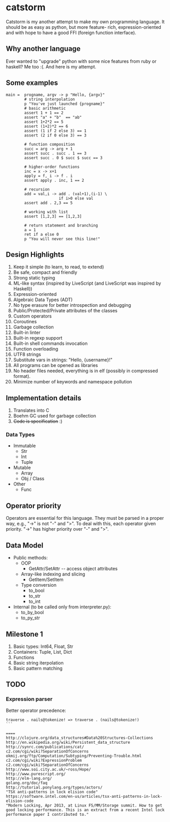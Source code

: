 catstorm
========

Catstorm is my another attempt to make my own programming
language. It should be as easy as python, but more feature-
rich, expression-oriented and with hope to have a good FFI
(foreign function interface).


Why another language
--------------------

Ever wanted to "upgrade" python with some nice features from
ruby or haskell? Me too :(. And here is my attempt.


Some examples
-------------

````LiveScript
main =  progname, argv -> p "Hello, {argv}"
        # string interpolation
        p "You've just launched {progname}"
        # basic arithmetic
        assert 1 + 1 == 2
        assert "a" + "b"  == "ab"
        assert 1+2*2 == 5
        assert (1+2)*2 == 6
        assert (1 if 2 else 3) == 1
        assert (2 if 0 else 3) == 3

        # function composition
        succ = arg -> arg + 1
        assert succ . succ . 1 == 3
        assert succ . 0 $ succ $ succ == 3

        # higher-order functions
        inc = x -> x+1
        apply = f, i -> f . i
        assert apply . inc, 1 == 2

        # recursion
        add = val,i -> add . (val+1),(i-1) \
                       if i>0 else val
        assert add . 2,3 == 5

        # working with list
        assert [1,2,3] == [1,2,3]

        # return statement and branching
        a = 1
        ret if a else 0
        p "You will never see this line!"
````


Design Highlights
-----------------

1. Keep it simple (to learn, to read, to extend)
1. Be safe, compact and friendly
1. Strong static typing
1. ML-like syntax (inspired by LiveScript (and LiveScript was inspired by Haskell))
1. Expression-oriented
1. Algebraic Data Types (ADT)
1. No type erasure for better introspection and debugging
1. Public/Protected/Private attributes of the classes
1. Custom operators
1. Coroutines
1. Garbage collection
1. Built-in linter
1. Built-in regexp support
1. Built-in shell commands invocation
1. Function overloading
1. UTF8 strings
1. Substitute vars in strings: "Hello, {username}!"
1. All programs can be opened as libraries
1. No header files needed, everything is in elf (possibly in compressed format).
1. Minimize number of keywords and namespace pollution

Implementation details
----------------------

1. Translates into C
1. Boehm GC used for garbage collection
1. ~~Code is specification~~ :)


### Data Types

* Immutable
    + Str
    + Int
    + Tuple
* Mutable
    + Array
    + Obj / Class
* Other
    + Func


Operator priority
-----------------

Operators are essential for this language. They must be
parsed in a proper way, e.g., "->" is not "-" and ">". To
deal with this, each operator given priority. "->" has
higher priority over "-" and ">".


Data Model
----------

* Public methods:
    + OOP
        + GetAttr/SetAttr -- access object attributes
    + Array-like indexing and slicing
        + GetItem/SetItem
    + Type conversion
        + to_bool
        + to_str
        + to_int
* Internal (to be called only from interpreter.py):
    + to_by_bool
    + to_py_str


Milestone 1
-----------

1. Basic types: Int64, Float, Str
1. Containers: Tuple, List, Dict
1. Functions
1. Basic string iterpolation
1. Basic pattern matching


TODO
----

### Expression parser

Better operator precedence:
````
traverse . nails@tokenize! => traverse . (nails@tokenize!)
```

====
http://clojure.org/data_structures#Data%20Structures-Collections
http://en.wikipedia.org/wiki/Persistent_data_structure
http://synrc.com/publications/cat/
c2.com/cgi/wiki?SeparationOfConcerns
okmij.org/ftp/Computation/Subtyping/Preventing-Trouble.html
c2.com/cgi/wiki?ExpressionProblem
c2.com/cgi/wiki?SeparationOfConcerns
http://www.soi.city.ac.uk/~ross/Hope/
http://www.purescript.org/
http://elm-lang.org/
golang.org/doc/faq
http://tutorial.ponylang.org/types/actors/
"TSX anti-patterns in lock elision code" https://software.intel.com/en-us/articles/tsx-anti-patterns-in-lock-elision-code
"Modern Locking, Apr 2013, at Linux FS/MM/Storage summit. How to get good locking performance. This is an extract from a recent Intel lock performance paper I contributed to." 
